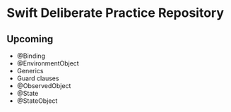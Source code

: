 # Swift Deliberate Practice Repository

## Upcoming

- @Binding
- @EnvironmentObject
- Generics
- Guard clauses
- @ObservedObject
- @State
- @StateObject
